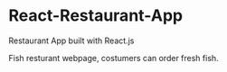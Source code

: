 # React-Restaurant-App
Restaurant App built with React.js


Fish resturant webpage, costumers can order fresh fish.

